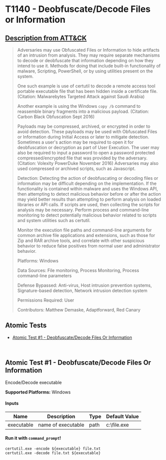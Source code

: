 # T1140 - Deobfuscate/Decode Files or Information
## [Description from ATT&CK](https://attack.mitre.org/wiki/Technique/T1140)
<blockquote>Adversaries may use Obfuscated Files or Information to hide artifacts of an intrusion from analysis. They may require separate mechanisms to decode or deobfuscate that information depending on how they intend to use it. Methods for doing that include built-in functionality of malware, Scripting, PowerShell, or by using utilities present on the system.

One such example is use of certutil to decode a remote access tool portable executable file that has been hidden inside a certificate file. (Citation: Malwarebytes Targeted Attack against Saudi Arabia)

Another example is using the Windows <code>copy /b</code> command to reassemble binary fragments into a malicious payload. (Citation: Carbon Black Obfuscation Sept 2016)

Payloads may be compressed, archived, or encrypted in order to avoid detection. These payloads may be used with Obfuscated Files or Information during Initial Access or later to mitigate detection. Sometimes a user's action may be required to open it for deobfuscation or decryption as part of User Execution. The user may also be required to input a password to open a password protected compressed/encrypted file that was provided by the adversary. (Citation: Volexity PowerDuke November 2016) Adversaries may also used compressed or archived scripts, such as Javascript.

Detection: Detecting the action of deobfuscating or decoding files or information may be difficult depending on the implementation. If the functionality is contained within malware and uses the Windows API, then attempting to detect malicious behavior before or after the action may yield better results than attempting to perform analysis on loaded libraries or API calls. If scripts are used, then collecting the scripts for analysis may be necessary. Perform process and command-line monitoring to detect potentially malicious behavior related to scripts and system utilities such as certutil.

Monitor the execution file paths and command-line arguments for common archive file applications and extensions, such as those for Zip and RAR archive tools, and correlate with other suspicious behavior to reduce false positives from normal user and administrator behavior.

Platforms: Windows

Data Sources: File monitoring, Process Monitoring, Process command-line parameters

Defense Bypassed: Anti-virus, Host intrusion prevention systems, Signature-based detection, Network intrusion detection system

Permissions Required: User

Contributors: Matthew Demaske, Adaptforward, Red Canary</blockquote>

## Atomic Tests

- [Atomic Test #1 - Deobfuscate/Decode Files Or Information](#atomic-test-1---deobfuscatedecode-files-or-information)


<br/>

## Atomic Test #1 - Deobfuscate/Decode Files Or Information
Encode/Decode executable

**Supported Platforms:** Windows


#### Inputs
| Name | Description | Type | Default Value | 
|------|-------------|------|---------------|
| executable | name of executable | path | c:\file.exe|

#### Run it with `command_prompt`!
```
certutil.exe -encode ${executable} file.txt
certutil.exe -decode file.txt ${executable}
```
<br/>
